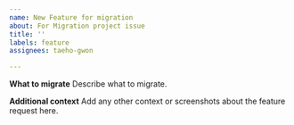 ```yaml
---
name: New Feature for migration
about: For Migration project issue
title: ''
labels: feature
assignees: taeho-gwon

---
```


**What to migrate**
Describe what to migrate.

**Additional context**
Add any other context or screenshots about the feature request here.
